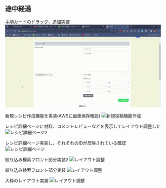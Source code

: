 ## 途中経過
手順カードのドラッグ、追加実装
![手順カード実装](/recipeREADME7.gif)

新規レシピ作成機能を実装(AWSに画像保存確認)
![新規投稿機能作成](/recipeREADME6.gif)

レシピ詳細ページに材料、コメントレビューなどを表示してレイアウト調整した
![レシピ詳細ページ2](/recipeREADME5.gif)

レシピ詳細ページ実装し、それぞれのIDが反映されている確認
![レシピ詳細ページ](/recipeREADME4.gif)

絞り込み検索フロント部分実装2
![レイアウト調整](/recipeREADME3.gif)

絞り込み検索フロント部分実装
![レイアウト調整](/recipeREADME2.gif)

大枠のレイアウト実装
![レイアウト調整](/recipeREADME.gif)